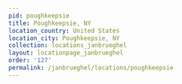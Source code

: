 ```yaml
---
pid: poughkeepsie
title: Poughkeepsie, NY
location_country: United States
location_city: Poughkeepsie, NY
collection: locations_janbrueghel
layout: locationpage_janbrueghel
order: '127'
permalink: /janbrueghel/locations/poughkeepsie
---
```

